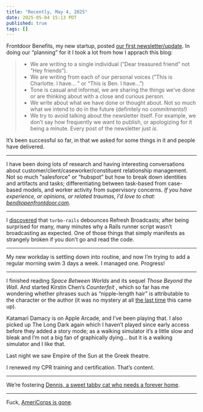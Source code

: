 ```yaml
---
title: "Recently, May 4, 2025"
date: 2025-05-04 15:13 PDT
published: true
tags: []
---
```


Frontdoor Benefits, my new startup, posted [our first newsletter/update](https://frontdoorbenefits.substack.com/p/frontdoor-benefits-a-first-newsletter). In doing our “planning” for it I took a lot from how I apprach this blog:

> * We are writing to a single individual (”Dear treasured friend” not “Hey friends”).
> * We are writing from each of our personal voices (”This is Charlotte. I have… ” or “This is Ben. I have…”)
> * Tone is casual and informal, we are sharing the things we’ve done or are thinking about with a close and curious person.
> * We write about what we have done or thought about. Not so much what we intend to do in the future (definitely no commitments!)
> * We try to avoid talking about the newsletter itself. For example, we don’t say how frequently we want to publish, or apologizing for it being a minute. Every post of the newsletter just *is*.

It’s been successful so far, in that we asked for some things in it and people have delivered.

--- 

I have been doing lots of research and having interesting conversations about customer/client/caseworker/constituent relationship management. Not so much "salesforce"  or “hubspot” but how to break down identities and artifacts and tasks; differentiating between task-based from case-based models, and worker activity from supervisory concerns. _If you have experience, or opinions, or related traumas, I’d love to chat: ben@openfrontdoor.com._

--- 

I [discovered](https://github.com/hotwired/turbo-rails/issues/731) that `turbo-rails` debounces Refresh Broadcasts; after being surprised for many, many minutes why a Rails runner script wasn’t broadcasting as expected. One of those things that simply manifests as strangely broken if you don’t go and read the code. 

--- 

My new workday is settling down into routine, and now I’m trying to add a regular morning swim 3 days a week. I managed one. Progress!

---

I finished reading _Space Between Worlds_ and its sequel _Those Beyond the Wall_. And started Kirstin Chen’s _Counterfeit_ , which so far has me wondering whether phrases such as “nipple-length hair” is attributable to the character or the author (it was no mystery at all [the last time](https://island94.org/2025/04/recently-april-7-2025) this came up).

Katamari Damacy is on Apple Arcade, and I’ve been playing that. I also picked up The Long Dark again which I haven’t played since early access before they added a story mode; as a walking simulator it’s a little slow and bleak and I’m not a big fan of graphically dying… but it is a walking simulator and I like that.

Last night we saw Empire of the Sun at the Greek theatre. 

I renewed my CPR training and certification. That’s content.

--- 

We’re fostering [Dennis, a sweet tabby cat who needs a forever home](https://www.instagram.com/redcarpetcats/p/DJPuSbtTGYi/?img_index=1).  

--- 

Fuck, [AmeriCorps is gone](https://www.reddit.com/r/AmeriCorps/comments/1k8oh2r/hello_all_starting_a_thread_to_express_fears_and/).
